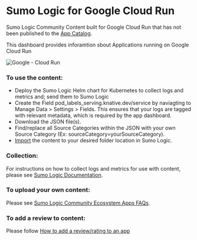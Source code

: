 # Sumo Logic for Google Cloud Run
Sumo Logic Community Content built for Google Cloud Run that has not been published to the [App Catalog](https://help.sumologic.com/docs/integrations/).

This dashboard provides inforamtion sbout Applications running on Google Cloud Run

![Google - Cloud Run](Screenshots/GCP-CR.png)

### To use the content:
- Deploy the Sumo Logic Helm chart for Kubernetes to collect logs and metrics and; send them to Sumo Logic
- Create the Field pod_labels_serving.knative.dev/service by naviagting to Manage Data > Settings > Fields. This ensures that your logs are tagged with relevant metadata, which is required by the app dashboard.
- Download the JSON file(s).
- Find/replace all Source Categories within the JSON with your own Source Category (Ex: sourceCategory=yourSourceCategory).
- [Import](https://help.sumologic.com/docs/get-started/library/#import-content) the content to your desired folder location in Sumo Logic.

### Collection:
For instructions on how to collect logs and metrics for use with content, please see [Sumo Logic Documentation](https://help.sumologic.com/docs/send-data/).

### To upload your own content:
Please see [Sumo Logic Community Ecosystem Apps FAQs](https://help.sumologic.com/docs/integrations/community-ecosystem-apps/#faq).

### To add a review to content:
Please follow [How to add a review/rating to an app](https://help.sumologic.com/docs/integrations/community-ecosystem-apps/#how-do-i-add-a-reviewrating-to-an-app)